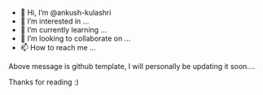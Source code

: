 - 👋 Hi, I’m @ankush-kulashri
- 👀 I’m interested in ...
- 🌱 I’m currently learning ...
- 💞️ I’m looking to collaborate on ...
- 📫 How to reach me ...

<!---
ankush-kulashri/ankush-kulashri is a ✨ special ✨ repository because its `README.md` (this file) appears on your GitHub profile.
You can click the Preview link to take a look at your changes.
--->
Above message is github template, I will personally be updating it soon....

Thanks for reading :)
